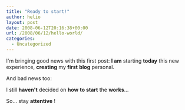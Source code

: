 ```yaml
---
title: "Ready to start!"
author: helio
layout: post
date: 2008-06-12T20:16:38+00:00
url: /2008/06/12/hello-world/
categories:
  - Uncategorized
---
```


I'm bringing good news with this first post: **I am** starting **today** this new experience, **creating** my **first** **blog** personal.

And bad news too:

I still **haven't** decided on **how** **to start** the **works**...

So... stay **attentive** !